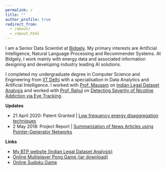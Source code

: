 ```yaml
---
permalink: /
title: ""
author_profile: true
redirect_from: 
  - /about/
  - /about.html
---
```


I am a Senior Data Scientist at [Bidgely](https://www.bidgely.com/). My primary interests are Artificial Intelligence, Natural Language Processing and Recommender Systems. At Bidgely, I work mainly with energy data and associated information designing and developing industry leading AI solutions.

I completed my undergraduate degree in Computer Science and Engineering from [IIT Delhi](https://home.iitd.ac.in/) with a specialisation in Data Analytics and Artificial Intelligence. I worked with [Prof. Mausam](http://www.cse.iitd.ac.in/~mausam/) on [Indian Legal Dataset Analysis](https://sharanmayank.github.io/files/btp_website/home) and worked with [Prof. Rahul](http://www.cse.iitd.ernet.in/~rahulgarg/) on [Detecting Severity of Nicotine Addiction via Eye Tracking]().

**Updates**

* 21 April 2020: Patent Granted \| [Low frequency energy disaggregation techniques](https://patents.google.com/patent/US10630502B2/en)
* 2 May 2018: Project Report \| [Summarization of News Articles using Pointer-Generator Networks](https://sharanmayank.github.io/files/Summarization_of_News_Articles_using_Pointer_Generator_Networks.pdf)

**Links**

* [My BTP website (Indian Legal Dataset Analysis)](https://sharanmayank.github.io/files/btp_website/home)
* [Online Multiplayer Pong Game (jar download)](https://sharanmayank.github.io/files/pong_game.zip)
* [Online Sudoku Game](http://2.consudoku.appspot.com/)